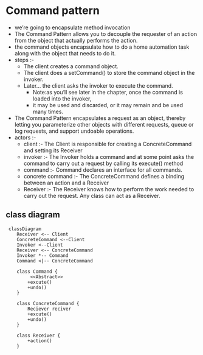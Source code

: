 # Command pattern
- we’re going to encapsulate method invocation
- The Command Pattern allows you to decouple the requester of an action from the object that actually performs the action.
- the command objects encapsulate how to do a home automation task along with the object that needs to do it.
- steps :- 
  - The client creates a command object. 
  - The client does a setCommand() to store the command object in the invoker. 
  - Later... the client asks the invoker to execute the command. 
    - Note:as you’ll see later in the chapter, once the command is loaded into the invoker, 
    - it may be used and discarded, or it may remain and be used many times.
- The Command Pattern encapsulates a request as an object, thereby letting you parameterize other objects with different requests, queue or log requests, and support undoable operations.
- actors :- 
  - client :- The Client is responsible for creating a ConcreteCommand and setting its Receiver
  - invoker :- The Invoker holds a command and at some point asks the command to carry out a request by calling its execute() method
  - command :- Command declares an interface for all commands.
  - concrete command :- The ConcreteCommand defines a binding between an action and a Receiver
  - Receiver :- The Receiver knows how to perform the work needed to carry out the request. Any class can act as a Receiver.



## class diagram

```mermaid
 classDiagram
    Receiver <-- Client
    ConcreteCommand <--Client
    Invoker <--Client
    Receiver <-- ConcreteCommand
    Invoker *-- Command
    Command <|-- ConcreteCommand
    
    class Command {
         <<Abstract>>
        +excute()
        +undo()
    }
    
    class ConcreteCommand {
        Reciever reciver
        +excute()
        +undo()
    } 
    
    class Receiver {
        +action()
    } 
    
```
